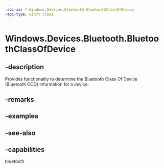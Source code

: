 ----api-id: T:Windows.Devices.Bluetooth.BluetoothClassOfDevice
-api-type: winrt class
---<!-- Class syntax.public class BluetoothClassOfDevice : Windows.Devices.Bluetooth.IBluetoothClassOfDevice--># Windows.Devices.Bluetooth.BluetoothClassOfDevice## -descriptionProvides functionality to determine the Bluetooth Class Of Device (Bluetooth COD) information for a device.## -remarks## -examples## -see-also## -capabilitiesbluetooth
